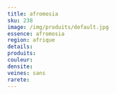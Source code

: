 ```yaml
---
title: afromosia
sku: 238
image: /img/produits/default.jpg
essence: afromosia
region: afrique
details: 
produits:
couleur: 
densite: 
veines: sans
rarete: 
---
```


